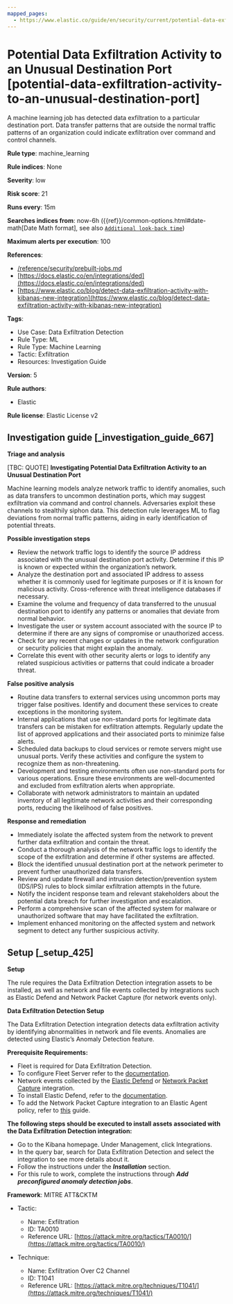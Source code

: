 ```yaml
---
mapped_pages:
  - https://www.elastic.co/guide/en/security/current/potential-data-exfiltration-activity-to-an-unusual-destination-port.html
---
```


# Potential Data Exfiltration Activity to an Unusual Destination Port [potential-data-exfiltration-activity-to-an-unusual-destination-port]

A machine learning job has detected data exfiltration to a particular destination port. Data transfer patterns that are outside the normal traffic patterns of an organization could indicate exfiltration over command and control channels.

**Rule type**: machine_learning

**Rule indices**: None

**Severity**: low

**Risk score**: 21

**Runs every**: 15m

**Searches indices from**: now-6h ({{ref}}/common-options.html#date-math[Date Math format], see also [`Additional look-back time`](docs-content://solutions/security/detect-and-alert/create-detection-rule.md#rule-schedule))

**Maximum alerts per execution**: 100

**References**:

* [/reference/security/prebuilt-jobs.md](/reference/prebuilt-jobs.md)
* [https://docs.elastic.co/en/integrations/ded](https://docs.elastic.co/en/integrations/ded)
* [https://www.elastic.co/blog/detect-data-exfiltration-activity-with-kibanas-new-integration](https://www.elastic.co/blog/detect-data-exfiltration-activity-with-kibanas-new-integration)

**Tags**:

* Use Case: Data Exfiltration Detection
* Rule Type: ML
* Rule Type: Machine Learning
* Tactic: Exfiltration
* Resources: Investigation Guide

**Version**: 5

**Rule authors**:

* Elastic

**Rule license**: Elastic License v2

## Investigation guide [_investigation_guide_667]

**Triage and analysis**

[TBC: QUOTE]
**Investigating Potential Data Exfiltration Activity to an Unusual Destination Port**

Machine learning models analyze network traffic to identify anomalies, such as data transfers to uncommon destination ports, which may suggest exfiltration via command and control channels. Adversaries exploit these channels to stealthily siphon data. This detection rule leverages ML to flag deviations from normal traffic patterns, aiding in early identification of potential threats.

**Possible investigation steps**

* Review the network traffic logs to identify the source IP address associated with the unusual destination port activity. Determine if this IP is known or expected within the organization’s network.
* Analyze the destination port and associated IP address to assess whether it is commonly used for legitimate purposes or if it is known for malicious activity. Cross-reference with threat intelligence databases if necessary.
* Examine the volume and frequency of data transferred to the unusual destination port to identify any patterns or anomalies that deviate from normal behavior.
* Investigate the user or system account associated with the source IP to determine if there are any signs of compromise or unauthorized access.
* Check for any recent changes or updates in the network configuration or security policies that might explain the anomaly.
* Correlate this event with other security alerts or logs to identify any related suspicious activities or patterns that could indicate a broader threat.

**False positive analysis**

* Routine data transfers to external services using uncommon ports may trigger false positives. Identify and document these services to create exceptions in the monitoring system.
* Internal applications that use non-standard ports for legitimate data transfers can be mistaken for exfiltration attempts. Regularly update the list of approved applications and their associated ports to minimize false alerts.
* Scheduled data backups to cloud services or remote servers might use unusual ports. Verify these activities and configure the system to recognize them as non-threatening.
* Development and testing environments often use non-standard ports for various operations. Ensure these environments are well-documented and excluded from exfiltration alerts when appropriate.
* Collaborate with network administrators to maintain an updated inventory of all legitimate network activities and their corresponding ports, reducing the likelihood of false positives.

**Response and remediation**

* Immediately isolate the affected system from the network to prevent further data exfiltration and contain the threat.
* Conduct a thorough analysis of the network traffic logs to identify the scope of the exfiltration and determine if other systems are affected.
* Block the identified unusual destination port at the network perimeter to prevent further unauthorized data transfers.
* Review and update firewall and intrusion detection/prevention system (IDS/IPS) rules to block similar exfiltration attempts in the future.
* Notify the incident response team and relevant stakeholders about the potential data breach for further investigation and escalation.
* Perform a comprehensive scan of the affected system for malware or unauthorized software that may have facilitated the exfiltration.
* Implement enhanced monitoring on the affected system and network segment to detect any further suspicious activity.


## Setup [_setup_425]

**Setup**

The rule requires the Data Exfiltration Detection integration assets to be installed, as well as network and file events collected by integrations such as Elastic Defend and Network Packet Capture (for network events only).

**Data Exfiltration Detection Setup**

The Data Exfiltration Detection integration detects data exfiltration activity by identifying abnormalities in network and file events. Anomalies are detected using Elastic’s Anomaly Detection feature.

**Prerequisite Requirements:**

* Fleet is required for Data Exfiltration Detection.
* To configure Fleet Server refer to the [documentation](docs-content://reference/ingestion-tools/fleet/fleet-server.md).
* Network events collected by the [Elastic Defend](https://docs.elastic.co/en/integrations/endpoint) or [Network Packet Capture](https://docs.elastic.co/integrations/network_traffic) integration.
* To install Elastic Defend, refer to the [documentation](docs-content://solutions/security/configure-elastic-defend/install-elastic-defend.md).
* To add the Network Packet Capture integration to an Elastic Agent policy, refer to [this](docs-content://reference/ingestion-tools/fleet/add-integration-to-policy.md) guide.

**The following steps should be executed to install assets associated with the Data Exfiltration Detection integration:**

* Go to the Kibana homepage. Under Management, click Integrations.
* In the query bar, search for Data Exfiltration Detection and select the integration to see more details about it.
* Follow the instructions under the ***Installation*** section.
* For this rule to work, complete the instructions through ***Add preconfigured anomaly detection jobs***.

**Framework**: MITRE ATT&CKTM

* Tactic:

    * Name: Exfiltration
    * ID: TA0010
    * Reference URL: [https://attack.mitre.org/tactics/TA0010/](https://attack.mitre.org/tactics/TA0010/)

* Technique:

    * Name: Exfiltration Over C2 Channel
    * ID: T1041
    * Reference URL: [https://attack.mitre.org/techniques/T1041/](https://attack.mitre.org/techniques/T1041/)



